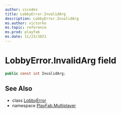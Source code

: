 ```yaml
---
author: vicodex
title: LobbyError.InvalidArg
description: LobbyError.InvalidArg
ms.author: victorku
ms.topic: reference
ms.prod: playfab
ms.date: 11/23/2021
---
```


# LobbyError.InvalidArg field

```csharp
public const int InvalidArg;
```

## See Also

* class [LobbyError](../LobbyError.md)
* namespace [PlayFab.Multiplayer](../../PlayFabMultiplayerSDK.md)
